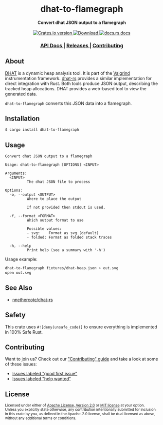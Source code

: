 <h1 align="center">dhat-to-flamegraph</h1>
<div align="center">
  <strong>
    Convert dhat JSON output to a flamegraph
  </strong>
</div>

<br />

<div align="center">
  <!-- Crates version -->
  <a href="https://crates.io/crates/dhat-to-flamegraph">
    <img src="https://img.shields.io/crates/v/dhat-to-flamegraph.svg?style=flat-square"
    alt="Crates.io version" />
  </a>
  <!-- Downloads -->
  <a href="https://crates.io/crates/dhat-to-flamegraph">
    <img src="https://img.shields.io/crates/d/dhat-to-flamegraph.svg?style=flat-square"
      alt="Download" />
  </a>
  <!-- docs.rs docs -->
  <a href="https://docs.rs/dhat-to-flamegraph">
    <img src="https://img.shields.io/badge/docs-latest-blue.svg?style=flat-square"
      alt="docs.rs docs" />
  </a>
</div>

<div align="center">
  <h3>
    <a href="https://docs.rs/dhat-to-flamegraph">
      API Docs
    </a>
    <span> | </span>
    <a href="https://github.com/yoshuawuyts/dhat-to-flamegraph/releases">
      Releases
    </a>
    <span> | </span>
    <a href="https://github.com/yoshuawuyts/dhat-to-flamegraph/blob/master.github/CONTRIBUTING.md">
      Contributing
    </a>
  </h3>
</div>

## About

[DHAT] is a dynamic heap analysis tool.
It is part of the [Valgrind](https://valgrind.org/) instrumentation framework.
[dhat-rs] provides a similar implementation for direct integration with Rust.
Both tools produce JSON output, describing the tracked heap allocations.
DHAT provides a web-based tool to view the generated data.

`dhat-to-flamegraph` converts this JSON data into a flamegraph.

[dhat]: https://www.valgrind.org/docs/manual/dh-manual.html

## Installation
```sh
$ cargo install dhat-to-flamegraph
```

## Usage

```text
Convert dhat JSON output to a flamegraph

Usage: dhat-to-flamegraph [OPTIONS] <INPUT>

Arguments:
  <INPUT>
          The dhat JSON file to process

Options:
  -o, --output <OUTPUT>
          Where to place the output
          
          If not provided then stdout is used.

  -f, --format <FORMAT>
          Which output format to use

          Possible values:
          - svg:    Format as svg (default)
          - folded: Format as folded stack traces

  -h, --help
          Print help (see a summary with '-h')
```

Usage example:

```bash
dhat-to-flamegraph fixtures/dhat-heap.json > out.svg
open out.svg
```

## See Also

- [nnethercote/dhat-rs][dhat-rs]

[dhat-rs]: https://github.com/nnethercote/dhat-rs

## Safety
This crate uses ``#![deny(unsafe_code)]`` to ensure everything is implemented in
100% Safe Rust.

## Contributing
Want to join us? Check out our ["Contributing" guide][contributing] and take a
look at some of these issues:

- [Issues labeled "good first issue"][good-first-issue]
- [Issues labeled "help wanted"][help-wanted]

[contributing]: https://github.com/yoshuawuyts/dhat-to-flamegraph/blob/master.github/CONTRIBUTING.md
[good-first-issue]: https://github.com/yoshuawuyts/dhat-to-flamegraph/labels/good%20first%20issue
[help-wanted]: https://github.com/yoshuawuyts/dhat-to-flamegraph/labels/help%20wanted

## License

<sup>
Licensed under either of <a href="LICENSE-APACHE">Apache License, Version
2.0</a> or <a href="LICENSE-MIT">MIT license</a> at your option.
</sup>

<br/>

<sub>
Unless you explicitly state otherwise, any contribution intentionally submitted
for inclusion in this crate by you, as defined in the Apache-2.0 license, shall
be dual licensed as above, without any additional terms or conditions.
</sub>

